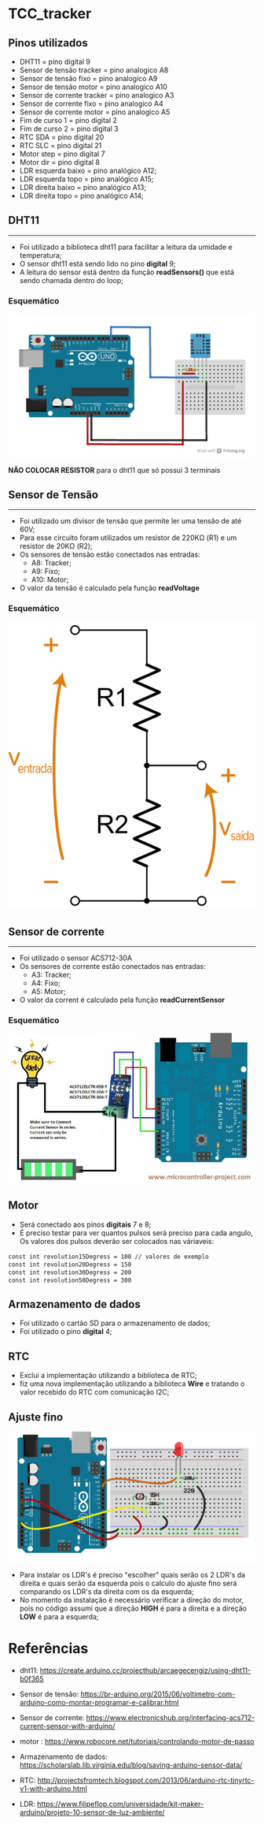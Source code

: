 # TCC_tracker

## Pinos utilizados
- DHT11 = pino digital 9
- Sensor de tensão tracker = pino analogico A8 
- Sensor de tensão fixo = pino analogico A9
- Sensor de tensão motor = pino analogico A10
- Sensor de corrente tracker = pino analogico A3
- Sensor de corrente fixo = pino analogico A4
- Sensor de corrente motor = pino analogico A5
- Fim de curso 1 = pino digital 2
- Fim de curso 2 = pino digital 3
- RTC SDA = pino digital 20
- RTC SLC = pino digital 21
- Motor step = pino digital 7
- Motor dir = pino digital 8
- LDR esquerda baixo = pino analógico A12;
- LDR esquerda topo = pino analógico A15;
- LDR direita baixo = pino analógico A13;
- LDR direita topo = pino analógico A14;
## DHT11
---
- Foi utilizado a biblioteca dht11 para facilitar a leitura da umidade e temperatura;
- O sensor dht11 está sendo lido no pino **digital** 9;
- A leitura do sensor está dentro da função **readSensors()** que está sendo chamada dentro do loop;
### Esquemático
![Esquemático DHT11](./images/esquematico_dht11.png )

**NÃO COLOCAR RESISTOR** para o dht11 que só possui 3 terminais

## Sensor de Tensão
---
- Foi utilizado um divisor de tensão que permite ler uma tensão de até 60V;
- Para esse circuito foram utilizados um resistor de 220KΩ (R1) e um resistor de 20KΩ (R2);
- Os sensores de tensão estão conectados nas entradas:
    - A8: Tracker;
    - A9: Fixo;
    - A10: Motor;
- O valor da tensão é calculado pela função **readVoltage**
### Esquemático

![Esquemático divisor de tensão](./images/divisor_tensao.png )

## Sensor de corrente
---
- Foi utilizado o sensor ACS712-30A
- Os sensores de corrente estão conectados nas entradas:
    - A3: Tracker;
    - A4: Fixo;
    - A5: Motor;
- O valor da corrent é calculado pela função **readCurrentSensor**

### Esquemático
![Esquemático sensor de corrente](./images/sensor_corrente.png )

## Motor
- Será conectado aos pinos **digitais** 7 e 8;
- É preciso testar para ver quantos pulsos será preciso para cada angulo, Os valores dos pulsos deverão ser colocados nas váriaveis:
````
const int revolution15Degress = 100 // valores de exemplo
const int revolution20Degress = 150
const int revolution30Degress = 200
const int revolution50Degress = 300
````

## Armazenamento de dados
- Foi utilizado o cartão SD para o armazenamento de dados;
- Foi utilizado o pino **digital** 4;

## RTC
- Exclui a implementação utilizando a biblioteca de RTC;
- fiz uma nova implementação utilizando a biblioteca **Wire**  e tratando o valor recebido do RTC com comunicação I2C;

## Ajuste fino
![Esquemático LDR](./images/LDR.png )
- Para instalar os LDR's é preciso "escolher" quais serão os 2 LDR's da direita e quais serão da esquerda pois o calculo do ajuste fino será comparando os LDR's da direita com os da esquerda;
- No momento da instalação é necessário verificar a direção do motor, pois no código assumi que a direção **HIGH** é para a direita e a direção **LOW** é para a esquerda;
 
# Referências

- dht11: https://create.arduino.cc/projecthub/arcaegecengiz/using-dht11-b0f365

- Sensor de tensão: https://br-arduino.org/2015/06/voltimetro-com-arduino-como-montar-programar-e-calibrar.html

- Sensor de corrente: https://www.electronicshub.org/interfacing-acs712-current-sensor-with-arduino/

- motor : https://www.robocore.net/tutoriais/controlando-motor-de-passo

- Armazenamento de dados: https://scholarslab.lib.virginia.edu/blog/saving-arduino-sensor-data/

- RTC: http://projectsfromtech.blogspot.com/2013/06/arduino-rtc-tinyrtc-v1-with-arduino.html

- LDR: https://www.filipeflop.com/universidade/kit-maker-arduino/projeto-10-sensor-de-luz-ambiente/